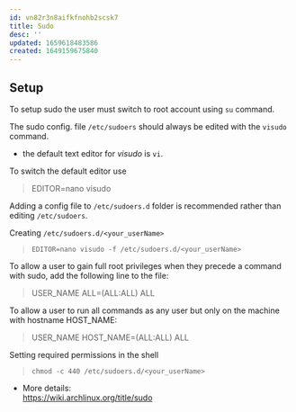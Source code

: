 ```yaml
---
id: vn82r3n8aifkfnohb2scsk7
title: Sudo
desc: ''
updated: 1659618483586
created: 1649159675840
---
```


## Setup

To setup sudo the user must switch to root account using `su` command.

The sudo config. file `/etc/sudoers` should always be edited with the `visudo` command.

- the default text editor for *visudo* is `vi`.  

To switch the default editor use  
>EDITOR=nano visudo

Adding a config file to `/etc/sudoers.d` folder is recommended rather than editing `/etc/sudoers`.  

Creating `/etc/sudoers.d/<your_userName>`  
>`EDITOR=nano visudo -f /etc/sudoers.d/<your_userName>`

To allow a user to gain full root privileges when they precede a command with sudo, add the following line to the file:  
> USER_NAME   ALL=(ALL:ALL) ALL

To allow a user to run all commands as any user but only on the machine with hostname HOST_NAME:  
> USER_NAME   HOST_NAME=(ALL:ALL) ALL

Setting required permissions in the shell  
> `chmod -c 440 /etc/sudoers.d/<your_userName>`

- More details:  
<https://wiki.archlinux.org/title/sudo>
